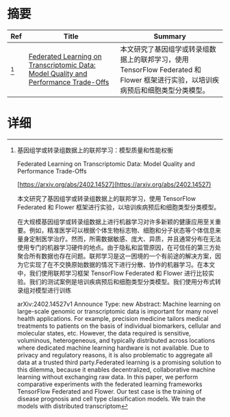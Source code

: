 # 摘要

| Ref | Title | Summary |
| --- | --- | --- |
| [^1] | [Federated Learning on Transcriptomic Data: Model Quality and Performance Trade-Offs](https://arxiv.org/abs/2402.14527) | 本文研究了基因组学或转录组数据上的联邦学习，使用 TensorFlow Federated 和 Flower 框架进行实验，以培训疾病预后和细胞类型分类模型。 |

# 详细

[^1]: 基因组学或转录组数据上的联邦学习：模型质量和性能权衡

    Federated Learning on Transcriptomic Data: Model Quality and Performance Trade-Offs

    [https://arxiv.org/abs/2402.14527](https://arxiv.org/abs/2402.14527)

    本文研究了基因组学或转录组数据上的联邦学习，使用 TensorFlow Federated 和 Flower 框架进行实验，以培训疾病预后和细胞类型分类模型。

    

    在大规模基因组学或转录组数据上进行机器学习对许多新颖的健康应用至关重要。例如，精准医学可以根据个体生物标志物、细胞和分子状态等个体信息来量身定制医学治疗。然而，所需数据敏感、庞大、异质，并且通常分布在无法使用专门的机器学习硬件的地点。由于隐私和监管原因，在可信任的第三方处聚合所有数据也存在问题。联邦学习是这一困境的一个有前途的解决方案，因为它实现了在不交换原始数据的情况下进行分散、协作的机器学习。在本文中，我们使用联邦学习框架 TensorFlow Federated 和 Flower 进行比较实验。我们的测试案例是培训疾病预后和细胞类型分类模型。我们使用分布式转录组对模型进行训练

    arXiv:2402.14527v1 Announce Type: new  Abstract: Machine learning on large-scale genomic or transcriptomic data is important for many novel health applications. For example, precision medicine tailors medical treatments to patients on the basis of individual biomarkers, cellular and molecular states, etc. However, the data required is sensitive, voluminous, heterogeneous, and typically distributed across locations where dedicated machine learning hardware is not available. Due to privacy and regulatory reasons, it is also problematic to aggregate all data at a trusted third party.Federated learning is a promising solution to this dilemma, because it enables decentralized, collaborative machine learning without exchanging raw data. In this paper, we perform comparative experiments with the federated learning frameworks TensorFlow Federated and Flower. Our test case is the training of disease prognosis and cell type classification models. We train the models with distributed transcriptom
    

